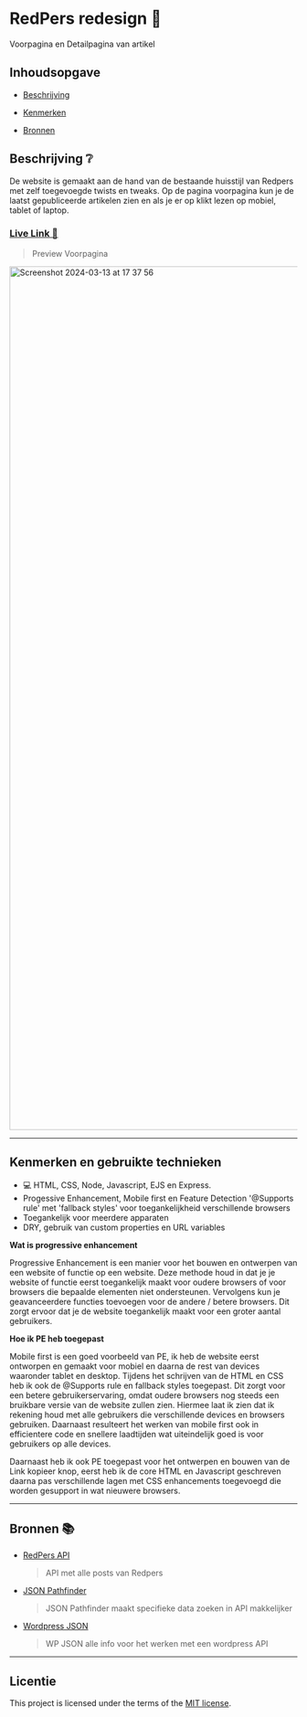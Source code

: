 # RedPers redesign 📰
<!-- Geef je project een titel en schrijf in één zin wat het is -->
Voorpagina en Detailpagina van artikel

## Inhoudsopgave 

* [Beschrijving](https://github.com/Jason2426/server-side-rendering-server-side-website/blob/main/README.md#beschrijving-)

* [Kenmerken](https://github.com/Jason2426/server-side-rendering-server-side-website/edit/main/README.md#kenmerken-gebruikte-technieken-)

* [Bronnen](https://github.com/Jason2426/server-side-rendering-server-side-website/blob/main/README.md#bronnen-)

## Beschrijving ❔
<!-- In de Beschrijving staat hoe je project er uit ziet, hoe het werkt en wat je er mee kan. -->
<!-- Voeg een mooie poster visual toe 📸 -->
<!-- Voeg een link toe naar Github Pages 🌐-->

De website is gemaakt aan de hand van de bestaande huisstijl van Redpers met zelf toegevoegde twists en tweaks. Op de pagina voorpagina kun je de laatst gepubliceerde artikelen zien en als je er op klikt lezen op mobiel, tablet of laptop.

### [Live Link 🔗](https://easy-ruby-chiton-cap.cyclic.app/)

> Preview Voorpagina
<img width="1512" alt="Screenshot 2024-03-13 at 17 37 56" src="https://github.com/Jason2426/the-web-is-for-everyone-interactive-functionality/assets/143999883/c91285a0-3cef-4eb8-b90d-107f1c32deaa">

***

## Kenmerken en gebruikte technieken 
<!-- Bij Kenmerken staat welke technieken zijn gebruikt en hoe. Wat is de HTML structuur? Wat zijn de belangrijkste dingen in CSS? Wat is er met JS gedaan en hoe? -->
* 💻 HTML, CSS, Node, Javascript, EJS en Express.
* Progessive Enhancement, Mobile first en Feature Detection '@Supports rule' met 'fallback styles' voor toegankelijkheid verschillende browsers
* Toegankelijk voor meerdere apparaten
* DRY, gebruik van custom properties en URL variables


**Wat is progressive enhancement**

Progressive Enhancement is een manier voor het bouwen en ontwerpen van een website of functie op een website. Deze methode houd in dat je je website of functie eerst toegankelijk maakt voor oudere browsers of voor browsers die bepaalde elementen niet ondersteunen. Vervolgens kun je geavanceerdere functies toevoegen voor de andere / betere browsers. Dit zorgt ervoor dat je de website toegankelijk maakt voor een groter aantal gebruikers. 

**Hoe ik PE heb toegepast**

Mobile first is een goed voorbeeld van PE, ik heb de website eerst ontworpen en gemaakt voor mobiel en daarna de rest van devices waaronder tablet en desktop. Tijdens het schrijven van de HTML en CSS heb ik ook de @Supports rule en fallback styles toegepast. Dit zorgt voor een betere gebruikerservaring, omdat oudere browsers nog steeds een bruikbare versie van de website zullen zien. Hiermee laat ik zien dat ik rekening houd met alle gebruikers die verschillende devices en browsers gebruiken. Daarnaast resulteert het werken van mobile first ook in efficientere code en snellere laadtijden wat uiteindelijk goed is voor gebruikers op alle devices.

Daarnaast heb ik ook PE toegepast voor het ontwerpen en bouwen van de Link kopieer knop, eerst heb ik de core HTML en Javascript geschreven daarna pas verschillende lagen met CSS enhancements toegevoegd die worden gesupport in wat nieuwere browsers. 

***

## Bronnen 📚

* [RedPers API](https://redpers.nl/wp-json/wp/v2/posts)
  > API met alle posts van Redpers 
* [JSON Pathfinder](https://jsonpathfinder.com/)
  > JSON Pathfinder maakt specifieke data zoeken in API makkelijker
* [Wordpress JSON](https://developer.wordpress.org/rest-api/)
  > WP JSON alle info voor het werken met een wordpress API

***

## Licentie

This project is licensed under the terms of the [MIT license](./LICENSE).
